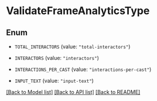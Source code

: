 # ValidateFrameAnalyticsType

## Enum


* `TOTAL_INTERACTORS` (value: `"total-interactors"`)

* `INTERACTORS` (value: `"interactors"`)

* `INTERACTIONS_PER_CAST` (value: `"interactions-per-cast"`)

* `INPUT_TEXT` (value: `"input-text"`)


[[Back to Model list]](../README.md#documentation-for-models) [[Back to API list]](../README.md#documentation-for-api-endpoints) [[Back to README]](../README.md)


